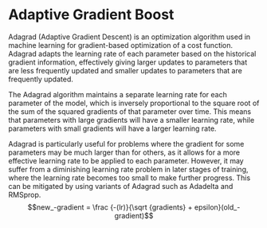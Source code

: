 # Adaptive Gradient Boost

Adagrad (Adaptive Gradient Descent) is an optimization algorithm used in machine learning for gradient-based optimization of a cost function. Adagrad adapts the learning rate of each parameter based on the historical gradient information, effectively giving larger updates to parameters that are less frequently updated and smaller updates to parameters that are frequently updated.

The Adagrad algorithm maintains a separate learning rate for each parameter of the model, which is inversely proportional to the square root of the sum of the squared gradients of that parameter over time. This means that parameters with large gradients will have a smaller learning rate, while parameters with small gradients will have a larger learning rate.

Adagrad is particularly useful for problems where the gradient for some parameters may be much larger than for others, as it allows for a more effective learning rate to be applied to each parameter. However, it may suffer from a diminishing learning rate problem in later stages of training, where the learning rate becomes too small to make further progress. This can be mitigated by using variants of Adagrad such as Adadelta and RMSprop.
$$new_-gradient = \frac {-(lr)}{\sqrt {gradients} + epsilon}(old_-gradient)$$
